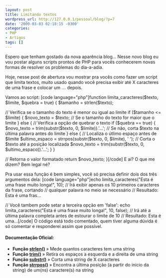 ```yaml
---
layout: post
title: Limitando textos
wordpress_url: http://127.0.0.1/pessoal/blog/?p=7
date: '2009-03-03 02:18:15 -0300'
categories:
- PHP
- Artigos
tags: []
---
```

<p>Espero que tenham gostado da nova aparência blog... Nesse novo blog eu vou postar alguns scripts prontos de PHP para vocês conhecerem novas formas de resolver os problemas do dia-a-adia.</p>
<p>Hoje, nesse post de abertura vou mostrar pra vocês como fazer um script que limita textos, muito usado quando você precisa exibir até X caracteres de uma frase e colocar um <span style="color: #ff6600;"><strong>...</strong></span> depois.</p>
<p>Vamos ao script:
[code language="php"]function limita_caracteres($texto, $limite, $quebra = true) {
    $tamanho = strlen($texto);</p>
<p>    // Verifica se o tamanho do texto é menor ou igual ao limite
    if ($tamanho <= $limite) {
        $novo_texto = $texto;
    // Se o tamanho do texto for maior que o limite
    } else {
        // Verifica a opção de quebrar o texto
        if ($quebra == true) {
            $novo_texto = trim(substr($texto, 0, $limite)).'...';
        // Se não, corta $texto na última palavra antes do limite
        } else {
            // Localiza o útlimo espaço antes de $limite
            $ultimo_espaco = strrpos(substr($texto, 0, $limite), ' ');
            // Corta o $texto até a posição localizada
            $novo_texto = trim(substr($texto, 0, $ultimo_espaco)).'...';
        }
    }</p>
<p>    // Retorna o valor formatado
    return $novo_texto;
}[/code]
E aí? O que me dizem? Bem legal né?</p>
<p>Pra usar essa função é bem simples, você só precisa definir dois dos três argumentos dela:
[code language="php"]echo limita_caracteres("Esta é uma frase muito longa!", 10);
// Irá exibir apenas os 10 primeiros caracteres da frase, cortando
//    qualquer palavra no meio se necessário
// Resultado: Esta é uma fras...</p>
<p>// Você tambem pode setar a terceira opção em 'false':
echo limita_caracteres("Esta é uma frase muito longa!", 10, false);
// Irá até a última palavra completa antes de estourar o limite de 10
// Resultado: Esta é uma...[/code]
O código está todo comentado, quem tiver alguma dúvida é só comentar e responderei assim que possível.</p>
<h4>Documentação Oficial:</h4>
<ul>
<li><strong>Função <a href="http://us2.php.net/strlen" target="_blank">strlen()</a></strong> » Mede quantos caracteres tem uma string</li>
<li><strong>Função <a href="http://us2.php.net/trim" target="_blank">trim()</a></strong> » Retira os espaços a esquerda e a direita de uma string</li>
<li><strong>Função <a href="http://us.php.net/substr" target="_blank">substr()</a></strong> » Corta uma string de X caracteres</li>
<li><strong>Função <a href="http://us.php.net/strrpos" target="_blank">strrpos()</a></strong> » Encontra a última posição (a partir do início da string) de um(ns) caractere(s) na string</li>
</ul>
